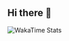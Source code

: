 ## Hi there 👋

<img src="https://wakatime.com/share/@94f695c7-eb60-4a0a-8fd1-44175747e7b9/ac6f6a4e-3fec-4ced-94f4-1e3267c36602.svg" alt="WakaTime Stats">
